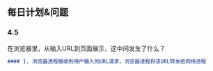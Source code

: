 ## 每日计划&问题

### 4.5

在浏览器里，从输入URL到页面展示，这中间发生了什么？

```markdown
#### 1. 浏览器进程接收到用户输入的URL请求，浏览器进程将该URL转发给网络进程
```
